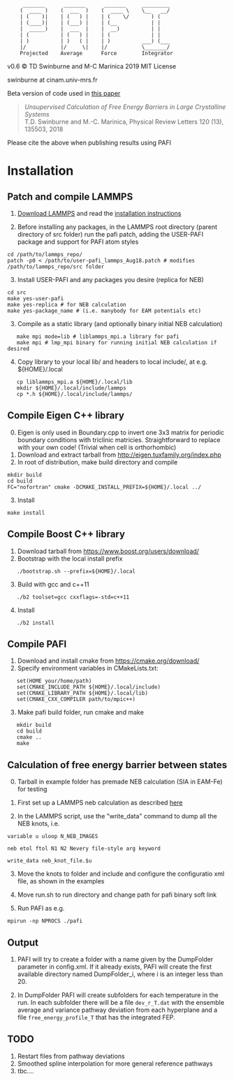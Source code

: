          _______      _______      _______     _________
        (  ____ )    (  ___  )    (  ____ \    \__   __/
        | (    )|    | (   ) |    | (    \/       ) (
        | (____)|    | (___) |    | (__           | |
        |  _____)    |  ___  |    |  __)          | |
        | (          | (   ) |    | (             | |
        | )          | )   ( |    | )          ___) (___
        |/           |/     \|    |/           \_______/
        Projected    Average      Force        Integrator


v0.6 :copyright: TD Swinburne and M-C Marinica 2019 MIT License

swinburne at cinam.univ-mrs.fr


Beta version of code used in [this paper](https://journals.aps.org/prl/abstract/10.1103/PhysRevLett.120.135503)
> *Unsupervised Calculation of Free Energy Barriers in Large Crystalline Systems*   
> T.D. Swinburne and M.-C. Marinica, Physical Review Letters 120 (13), 135503, 2018

Please cite the above when publishing results using PAFI

# Installation

## Patch and compile LAMMPS

1. [Download LAMMPS](http://lammps.sandia.gov/download.html) and read the [installation instructions](http://lammps.sandia.gov/doc/Section_start.html)

2. Before installing any packages, in the LAMMPS root directory (parent directory of src folder) run the pafi patch, adding the USER-PAFI package and support for PAFI atom styles
```
cd /path/to/lammps_repo/
patch -p0 < /path/to/user-pafi_lammps_Aug18.patch # modifies /path/to/lammps_repo/src folder
```

3. Install USER-PAFI and any packages you desire (replica for NEB)
```
cd src
make yes-user-pafi
make yes-replica # for NEB calculation
make yes-package_name # (i.e. manybody for EAM potentials etc)
```

3. Compile as a static library (and optionally binary initial NEB calculation)
```
   make mpi mode=lib # liblammps_mpi.a library for pafi
   make mpi # lmp_mpi binary for running initial NEB calculation if desired
```
4. Copy library to your local lib/ and headers to local include/, at e.g. ${HOME}/.local
```
   cp liblammps_mpi.a ${HOME}/.local/lib
   mkdir ${HOME}/.local/include/lammps
   cp *.h ${HOME}/.local/include/lammps/
```
## Compile Eigen C++ library
0. Eigen is only used in Boundary.cpp to invert one 3x3 matrix for periodic boundary conditions with triclinic matricies. Straightforward to replace with your own code! (Trivial when cell is orthorhombic)
1. Download and extract tarball from http://eigen.tuxfamily.org/index.php
2. In root of distribution, make build directory and compile
```
mkdir build
cd build
FC="nofortran" cmake -DCMAKE_INSTALL_PREFIX=${HOME}/.local ../
```
3. Install
```
make install
```
## Compile Boost C++ library
1. Download tarball from https://www.boost.org/users/download/
2. Bootstrap with the local install prefix
```
   ./bootstrap.sh --prefix=${HOME}/.local
```
3. Build with gcc and c++11
```
   ./b2 toolset=gcc cxxflags=-std=c++11
```
4. Install
```
   ./b2 install
```

## Compile PAFI
1. Download and install cmake from https://cmake.org/download/
2. Specify environment variables in CMakeLists.txt:
```
   set(HOME your/home/path)
   set(CMAKE_INCLUDE_PATH ${HOME}/.local/include)
   set(CMAKE_LIBRARY_PATH ${HOME}/.local/lib)
   set(CMAKE_CXX_COMPILER path/to/mpic++)
```
3. Make pafi build folder, run cmake and make
```
   mkdir build
   cd build
   cmake ..
   make
```

## Calculation of free energy barrier between states

0. Tarball in example folder has premade NEB calculation (SIA in EAM-Fe) for testing

1. First set up a LAMMPS neb calculation as described [here](http://lammps.sandia.gov/doc/neb.html)

2. In the LAMMPS script, use the "write_data" command to dump all the NEB knots, i.e.
```
variable u uloop N_NEB_IMAGES

neb etol ftol N1 N2 Nevery file-style arg keyword

write_data neb_knot_file.$u
```
3. Move the knots to folder and include and configure the configuratio xml file, as shown in the examples

4. Move run.sh to run directory and change path for pafi binary soft link

5. Run PAFI as e.g.
```
mpirun -np NPROCS ./pafi
```
## Output

1. PAFI will try to create a folder with a name given by the DumpFolder parameter in config.xml. If it already exists, PAFI will create the first available directory named DumpFolder_i, where i is an integer less than 20.

2. In DumpFolder PAFI will create subfolders for each temperature in the run. In each subfolder there will be a file `dev_r_T.dat` with the ensemble average and variance pathway deviation from each hyperplane and a file `free_energy_profile_T` that has the integrated FEP.

## TODO
1. Restart files from pathway deviations
2. Smoothed spline interpolation for more general reference pathways
3. tbc....
